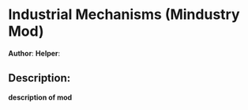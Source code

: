 # Industrial Mechanisms (Mindustry Mod)

**Author**:
**Helper**: 

## Description:

__**description of mod**__